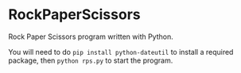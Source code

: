 # RockPaperScissors
Rock Paper Scissors program written with Python.

You will need to do `pip install python-dateutil` to install a required package, then `python rps.py` to start the program.
